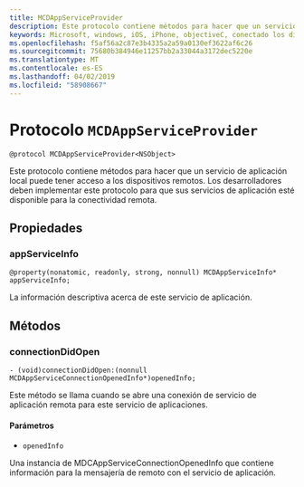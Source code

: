 ```yaml
---
title: MCDAppServiceProvider
description: Este protocolo contiene métodos para hacer que un servicio de aplicación local puede tener acceso a los dispositivos remotos.
keywords: Microsoft, windows, iOS, iPhone, objectiveC, conectado los dispositivos, proyecto Roma
ms.openlocfilehash: f5af56a2c87e3b4335a2a59a0130ef3622af6c26
ms.sourcegitcommit: 75680b384946e11257bb2a33044a3172dec5220e
ms.translationtype: MT
ms.contentlocale: es-ES
ms.lasthandoff: 04/02/2019
ms.locfileid: "58908667"
---
```

# <a name="protocol-mcdappserviceprovider"></a>Protocolo `MCDAppServiceProvider`

```
@protocol MCDAppServiceProvider<NSObject>
```

Este protocolo contiene métodos para hacer que un servicio de aplicación local puede tener acceso a los dispositivos remotos. Los desarrolladores deben implementar este protocolo para que sus servicios de aplicación esté disponible para la conectividad remota.

## <a name="properties"></a>Propiedades
 
### <a name="appserviceinfo"></a>appServiceInfo
`@property(nonatomic, readonly, strong, nonnull) MCDAppServiceInfo* appServiceInfo;`

La información descriptiva acerca de este servicio de aplicación.

## <a name="methods"></a>Métodos

### <a name="connectiondidopen"></a>connectionDidOpen
`- (void)connectionDidOpen:(nonnull MCDAppServiceConnectionOpenedInfo*)openedInfo;`

Este método se llama cuando se abre una conexión de servicio de aplicación remota para este servicio de aplicaciones.

#### <a name="parameters"></a>Parámetros 
* `openedInfo`

Una instancia de MDCAppServiceConnectionOpenedInfo que contiene información para la mensajería de remoto con el servicio de aplicación.